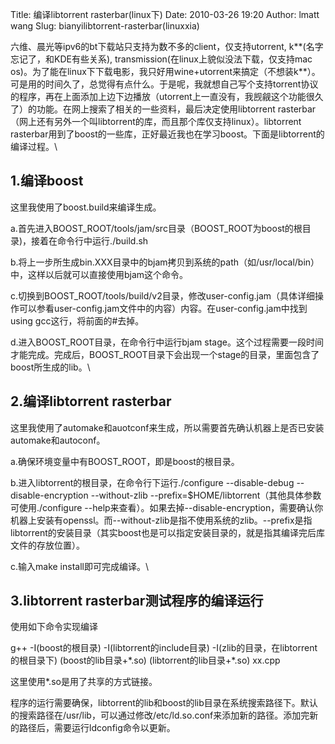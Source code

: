Title: 编译libtorrent rasterbar(linux下)
Date: 2010-03-26 19:20
Author: lmatt wang
Slug: bianyilibtorrent-rasterbar(linuxxia)

六维、晨光等ipv6的bt下载站只支持为数不多的client，仅支持utorrent,
k\*\*(名字忘记了，和KDE有些关系),
transmission(在linux上貌似没法下载，仅支持mac
os)。为了能在linux下下载电影，我只好用wine+utorrent来搞定（不想装k\*\*）。可是用的时间久了，总觉得有点什么。于是呢，我就想自己写个支持torrent协议的程序，再在上面添加上边下边播放（utorrent上一直没有，我觊觎这个功能很久了）的功能。在网上搜索了相关的一些资料，最后决定使用libtorrent
rasterbar（网上还有另外一个叫libtorrent的库，而且那个库仅支持linux）。libtorrent
rasterbar用到了boost的一些库，正好最近我也在学习boost。下面是libtorrent的编译过程。\

1.编译boost
-----------

这里我使用了boost.build来编译生成。

a.首先进入BOOST\_ROOT/tools/jam/src目录（BOOST\_ROOT为boost的根目录)，接着在命令行中运行./build.sh

b.将上一步所生成bin.XXX目录中的bjam拷贝到系统的path（如/usr/local/bin）中，这样以后就可以直接使用bjam这个命令。

c.切换到BOOST\_ROOT/tools/build/v2目录，修改user-config.jam（具体详细操作可以参看user-config.jam文件中的内容）内容。在user-config.jam中找到using
gcc这行，将前面的\#去掉。

d.进入BOOST\_ROOT目录，在命令行中运行bjam
stage。这个过程需要一段时间才能完成。完成后，BOOST\_ROOT目录下会出现一个stage的目录，里面包含了boost所生成的lib。\

2.编译libtorrent rasterbar
--------------------------

这里我使用了automake和auotconf来生成，所以需要首先确认机器上是否已安装automake和autoconf。

a.确保环境变量中有BOOST\_ROOT，即是boost的根目录。

b.进入libtorrent的根目录，在命令行下运行./configure --disable-debug --disable-encryption --without-zlib --prefix=\$HOME/libtorrent（其他具体参数可使用./configure --help来查看）。如果去掉--disable-encryption，需要确认你机器上安装有openssl。而--without-zlib是指不使用系统的zlib。--prefix是指libtorrent的安装目录（其实boost也是可以指定安装目录的，就是指其编译完后库文件的存放位置）。

c.输入make install即可完成编译。\

3.libtorrent rasterbar测试程序的编译运行
----------------------------------------

使用如下命令实现编译

g++ -I(boost的根目录) -I(libtorrent的include目录) -I(zlib的目录，在libtorrent的根目录下)
(boost的lib目录+\*.so) (libtorrent的lib目录+\*.so) xx.cpp

这里使用\*.so是用了共享的方式链接。

程序的运行需要确保，libtorrent的lib和boost的lib目录在系统搜索路径下。默认的搜索路径在/usr/lib，可以通过修改/etc/ld.so.conf来添加新的路径。添加完新的路径后，需要运行ldconfig命令以更新。

